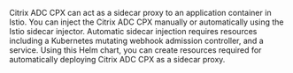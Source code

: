 Citrix ADC CPX can act as a sidecar proxy to an application container in Istio. You can inject the Citrix ADC CPX manually or automatically using the Istio sidecar injector. Automatic sidecar injection requires resources including a Kubernetes mutating webhook admission controller, and a service. Using this Helm chart, you can create resources required for automatically deploying Citrix ADC CPX as a sidecar proxy.
